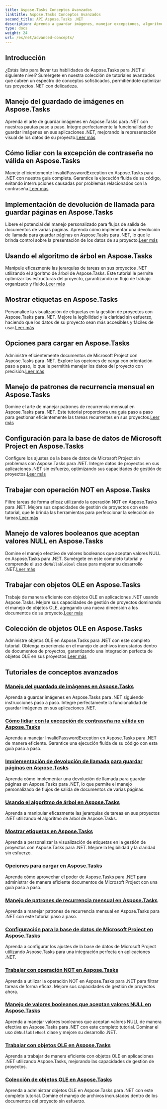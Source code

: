 ```yaml
---
title: Aspose.Tasks Conceptos Avanzados
linktitle: Aspose.Tasks Conceptos Avanzados
second_title: API Aspose.Tasks .NET
description: Aprenda a guardar imágenes, manejar excepciones, algoritmos de árbol, visualización de etiquetas, opciones de carga y más. Domina conceptos avanzados en Aspose.Tasks para .NET
type: docs
weight: 24
url: /es/net/advanced-concepts/
---
```


## Introducción

¿Estás listo para llevar tus habilidades de Aspose.Tasks para .NET al siguiente nivel? Sumérgete en nuestra colección de tutoriales avanzados que cubren un espectro de conceptos sofisticados, permitiéndote optimizar tus proyectos .NET con delicadeza.

## Manejo del guardado de imágenes en Aspose.Tasks

 Aprenda el arte de guardar imágenes en Aspose.Tasks para .NET con nuestras pautas paso a paso. Integre perfectamente la funcionalidad de guardar imágenes en sus aplicaciones .NET, mejorando la representación visual de los datos de su proyecto.[Leer más](./image-saving/)

## Cómo lidiar con la excepción de contraseña no válida en Aspose.Tasks

 Maneje eficientemente InvalidPasswordException en Aspose.Tasks para .NET con nuestra guía completa. Garantice la ejecución fluida de su código, evitando interrupciones causadas por problemas relacionados con la contraseña.[Leer más](./invalid-password-exception/)

## Implementación de devolución de llamada para guardar páginas en Aspose.Tasks

Libere el potencial del manejo personalizado para flujos de salida de documentos de varias páginas. Aprenda cómo implementar una devolución de llamada para guardar páginas en Aspose.Tasks para .NET, lo que le brinda control sobre la presentación de los datos de su proyecto.[Leer más](./page-saving-callback/)

## Usando el algoritmo de árbol en Aspose.Tasks

 Manipule eficazmente las jerarquías de tareas en sus proyectos .NET utilizando el algoritmo de árbol de Aspose.Tasks. Este tutorial le permite optimizar las estructuras del proyecto, garantizando un flujo de trabajo organizado y fluido.[Leer más](./tree-algorithm/)

## Mostrar etiquetas en Aspose.Tasks

 Personalice la visualización de etiquetas en la gestión de proyectos con Aspose.Tasks para .NET. Mejore la legibilidad y la claridad sin esfuerzo, haciendo que los datos de su proyecto sean más accesibles y fáciles de usar.[Leer más](./label-display/)

## Opciones para cargar en Aspose.Tasks

 Administre eficientemente documentos de Microsoft Project con Aspose.Tasks para .NET. Explore las opciones de carga con orientación paso a paso, lo que le permitirá manejar los datos del proyecto con precisión.[Leer más](./loading-options/)

## Manejo de patrones de recurrencia mensual en Aspose.Tasks

Domine el arte de manejar patrones de recurrencia mensual en Aspose.Tasks para .NET. Este tutorial proporciona una guía paso a paso para gestionar eficientemente las tareas recurrentes en sus proyectos.[Leer más](./monthly-recurrence-patterns/)

## Configuración para la base de datos de Microsoft Project en Aspose.Tasks

 Configure los ajustes de la base de datos de Microsoft Project sin problemas con Aspose.Tasks para .NET. Integre datos de proyectos en sus aplicaciones .NET sin esfuerzo, optimizando sus capacidades de gestión de proyectos.[Leer más](./msp-database-settings/)

## Trabajar con operación NOT en Aspose.Tasks

 Filtre tareas de forma eficaz utilizando la operación NOT en Aspose.Tasks para .NET. Mejore sus capacidades de gestión de proyectos con este tutorial, que le brinda las herramientas para perfeccionar la selección de tareas.[Leer más](./not-operation/)

## Manejo de valores booleanos que aceptan valores NULL en Aspose.Tasks

 Domine el manejo efectivo de valores booleanos que aceptan valores NULL en Aspose.Tasks para .NET. Sumérgete en este completo tutorial y comprende el uso de`NullableBool` clase para mejorar su desarrollo .NET.[Leer más](./nullable-booleans/)

## Trabajar con objetos OLE en Aspose.Tasks

Trabaje de manera eficiente con objetos OLE en aplicaciones .NET usando Aspose.Tasks. Mejore sus capacidades de gestión de proyectos dominando el manejo de objetos OLE, agregando una nueva dimensión a los documentos de su proyecto.[Leer más](./ole-objects/)

## Colección de objetos OLE en Aspose.Tasks

 Administre objetos OLE en Aspose.Tasks para .NET con este completo tutorial. Obtenga experiencia en el manejo de archivos incrustados dentro de documentos de proyectos, garantizando una integración perfecta de objetos OLE en sus proyectos.[Leer más](./ole-object-collection/)
## Tutoriales de conceptos avanzados
### [Manejo del guardado de imágenes en Aspose.Tasks](./image-saving/)
Aprenda a guardar imágenes en Aspose.Tasks para .NET siguiendo instrucciones paso a paso. Integre perfectamente la funcionalidad de guardar imágenes en sus aplicaciones .NET.
### [Cómo lidiar con la excepción de contraseña no válida en Aspose.Tasks](./invalid-password-exception/)
Aprenda a manejar InvalidPasswordException en Aspose.Tasks para .NET de manera eficiente. Garantice una ejecución fluida de su código con esta guía paso a paso.
### [Implementación de devolución de llamada para guardar páginas en Aspose.Tasks](./page-saving-callback/)
Aprenda cómo implementar una devolución de llamada para guardar páginas en Aspose.Tasks para .NET, lo que permite el manejo personalizado de flujos de salida de documentos de varias páginas.
### [Usando el algoritmo de árbol en Aspose.Tasks](./tree-algorithm/)
Aprenda a manipular eficazmente las jerarquías de tareas en sus proyectos .NET utilizando el algoritmo de árbol de Aspose.Tasks.
### [Mostrar etiquetas en Aspose.Tasks](./label-display/)
Aprenda a personalizar la visualización de etiquetas en la gestión de proyectos con Aspose.Tasks para .NET. Mejore la legibilidad y la claridad sin esfuerzo.
### [Opciones para cargar en Aspose.Tasks](./loading-options/)
Aprenda cómo aprovechar el poder de Aspose.Tasks para .NET para administrar de manera eficiente documentos de Microsoft Project con una guía paso a paso.
### [Manejo de patrones de recurrencia mensual en Aspose.Tasks](./monthly-recurrence-patterns/)
Aprenda a manejar patrones de recurrencia mensual en Aspose.Tasks para .NET con este tutorial paso a paso.
### [Configuración para la base de datos de Microsoft Project en Aspose.Tasks](./msp-database-settings/)
Aprenda a configurar los ajustes de la base de datos de Microsoft Project utilizando Aspose.Tasks para una integración perfecta en aplicaciones .NET.
### [Trabajar con operación NOT en Aspose.Tasks](./not-operation/)
Aprenda a utilizar la operación NOT en Aspose.Tasks para .NET para filtrar tareas de forma eficaz. Mejore sus capacidades de gestión de proyectos ahora.
### [Manejo de valores booleanos que aceptan valores NULL en Aspose.Tasks](./nullable-booleans/)
 Aprenda a manejar valores booleanos que aceptan valores NULL de manera efectiva en Aspose.Tasks para .NET con este completo tutorial. Dominar el uso de`NullableBool` clase y mejore su desarrollo .NET.
### [Trabajar con objetos OLE en Aspose.Tasks](./ole-objects/)
Aprenda a trabajar de manera eficiente con objetos OLE en aplicaciones .NET utilizando Aspose.Tasks, mejorando las capacidades de gestión de proyectos.
### [Colección de objetos OLE en Aspose.Tasks](./ole-object-collection/)
Aprenda a administrar objetos OLE en Aspose.Tasks para .NET con este completo tutorial. Domine el manejo de archivos incrustados dentro de los documentos del proyecto sin esfuerzo.